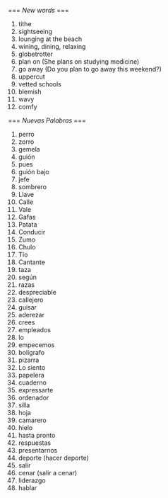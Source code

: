 === *New words* ===

1. tithe
2. sightseeing
3. lounging at the beach
4. wining, dining, relaxing
5. globetrotter
6. plan on (She plans on studying medicine)
7. go away (Do you plan to go away this weekend?)
8. uppercut
9. vetted schools
10. blemish
11. wavy
12. comfy

=== *Nuevas Palabras* ===

1. perro
2. zorro
3. gemela
4. guión
5. pues
6. guión bajo
7. jefe
8. sombrero
9. Llave
10. Calle
11. Vale
12. Gafas
13. Patata
14. Conducir
15. Zumo
16. Chulo
17. Tío
18. Cantante
19. taza
20. según
21. razas
22. despreciable
23. callejero
24. guisar
25. aderezar
26. crees  
27. empleados
28. lo
29. empecemos
30. bolígrafo
31. pizarra
32. Lo siento
33. papelera
34. cuaderno
35. expressarte
36. ordenador
37. silla
38. hoja
39. camarero
40. hielo
41. hasta pronto
42. respuestas
43. presentarnos
44. deporte (hacer deporte)
45. salir
46. cenar (salir a cenar)
47. liderazgo
48. hablar
